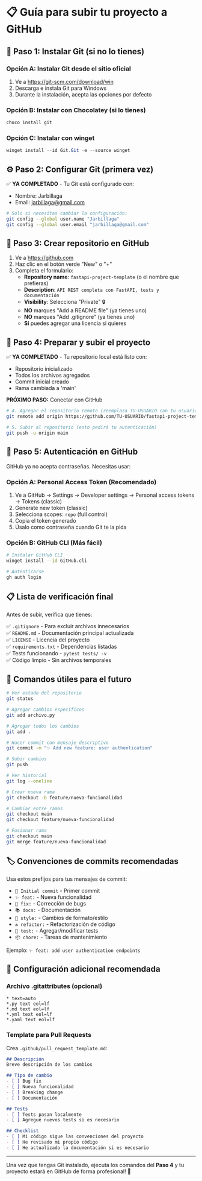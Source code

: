 # 📋 Guía para subir tu proyecto a GitHub

## 🔧 Paso 1: Instalar Git (si no lo tienes)

### Opción A: Instalar Git desde el sitio oficial
1. Ve a https://git-scm.com/download/win
2. Descarga e instala Git para Windows
3. Durante la instalación, acepta las opciones por defecto

### Opción B: Instalar con Chocolatey (si lo tienes)
```powershell
choco install git
```

### Opción C: Instalar con winget
```powershell
winget install --id Git.Git -e --source winget
```

## ⚙️ Paso 2: Configurar Git (primera vez)

✅ **YA COMPLETADO** - Tu Git está configurado con:
- Nombre: Jarbillaga  
- Email: jarbillaga@gmail.com

```bash
# Solo si necesitas cambiar la configuración:
git config --global user.name "Jarbillaga"
git config --global user.email "jarbillaga@gmail.com"
```

## 🚀 Paso 3: Crear repositorio en GitHub

1. Ve a https://github.com
2. Haz clic en el botón verde "New" o "+"
3. Completa el formulario:
   - **Repository name**: `fastapi-project-template` (o el nombre que prefieras)
   - **Description**: `API REST completa con FastAPI, tests y documentación`
   - **Visibility**: Selecciona "Private" 🔒
   - **NO** marques "Add a README file" (ya tienes uno)
   - **NO** marques "Add .gitignore" (ya tienes uno)
   - **Sí** puedes agregar una licencia si quieres

## 📁 Paso 4: Preparar y subir el proyecto

✅ **YA COMPLETADO** - Tu repositorio local está listo con:
- Repositorio inicializado
- Todos los archivos agregados  
- Commit inicial creado
- Rama cambiada a 'main'

**PRÓXIMO PASO:** Conectar con GitHub

```bash
# 4. Agregar el repositorio remoto (reemplaza TU-USUARIO con tu usuario de GitHub)
git remote add origin https://github.com/TU-USUARIO/fastapi-project-template.git

# 5. Subir al repositorio (esto pedirá tu autenticación)
git push -u origin main
```

## 🔐 Paso 5: Autenticación en GitHub

GitHub ya no acepta contraseñas. Necesitas usar:

### Opción A: Personal Access Token (Recomendado)
1. Ve a GitHub → Settings → Developer settings → Personal access tokens → Tokens (classic)
2. Generate new token (classic)
3. Selecciona scopes: `repo` (full control)
4. Copia el token generado
5. Úsalo como contraseña cuando Git te la pida

### Opción B: GitHub CLI (Más fácil)
```bash
# Instalar GitHub CLI
winget install --id GitHub.cli

# Autenticarse
gh auth login
```

## 📋 Lista de verificación final

Antes de subir, verifica que tienes:

✅ `.gitignore` - Para excluir archivos innecesarios  
✅ `README.md` - Documentación principal actualizada  
✅ `LICENSE` - Licencia del proyecto  
✅ `requirements.txt` - Dependencias listadas  
✅ Tests funcionando - `pytest tests/ -v`  
✅ Código limpio - Sin archivos temporales  

## 🎯 Comandos útiles para el futuro

```bash
# Ver estado del repositorio
git status

# Agregar cambios específicos
git add archivo.py

# Agregar todos los cambios
git add .

# Hacer commit con mensaje descriptivo
git commit -m "✨ Add new feature: user authentication"

# Subir cambios
git push

# Ver historial
git log --oneline

# Crear nueva rama
git checkout -b feature/nueva-funcionalidad

# Cambiar entre ramas
git checkout main
git checkout feature/nueva-funcionalidad

# Fusionar rama
git checkout main
git merge feature/nueva-funcionalidad
```

## 🏷️ Convenciones de commits recomendadas

Usa estos prefijos para tus mensajes de commit:

- `🎉 Initial commit` - Primer commit
- `✨ feat:` - Nueva funcionalidad
- `🐛 fix:` - Corrección de bugs
- `📚 docs:` - Documentación
- `💄 style:` - Cambios de formato/estilo
- `♻️ refactor:` - Refactorización de código
- `🧪 test:` - Agregar/modificar tests
- `📦 chore:` - Tareas de mantenimiento

Ejemplo: `✨ feat: add user authentication endpoints`

## 🔧 Configuración adicional recomendada

### Archivo .gitattributes (opcional)
```
* text=auto
*.py text eol=lf
*.md text eol=lf
*.yml text eol=lf
*.yaml text eol=lf
```

### Template para Pull Requests
Crea `.github/pull_request_template.md`:
```markdown
## Descripción
Breve descripción de los cambios

## Tipo de cambio
- [ ] Bug fix
- [ ] Nueva funcionalidad
- [ ] Breaking change
- [ ] Documentación

## Tests
- [ ] Tests pasan localmente
- [ ] Agregué nuevos tests si es necesario

## Checklist
- [ ] Mi código sigue las convenciones del proyecto
- [ ] He revisado mi propio código
- [ ] He actualizado la documentación si es necesario
```

---

Una vez que tengas Git instalado, ejecuta los comandos del **Paso 4** y tu proyecto estará en GitHub de forma profesional! 🚀